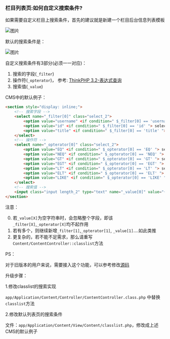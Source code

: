 ### 栏目列表页:如何自定义搜索条件?

如果需要自定义栏目上搜索条件，首先的建议就是新建一个栏目后台信息列表模板

![图片](https://dn-coding-net-production-pp.qbox.me/cfe76b28-c200-44ec-85ec-84070ed419a1.png) 

默认的搜索条件是：

![图片](https://dn-coding-net-production-pp.qbox.me/6be73617-ab82-4603-9255-66afa0b0e823.png) 


自定义搜索条件有3部分(必须一一对应)： 

1. 搜索的字段(`_filter`) 
2. 操作符(`_opterator`)， 参考: [ThinkPHP 3.2-表达式查询](http://document.thinkphp.cn/manual_3_2.html#express_query)
3. 搜索值(`_value`)

CMS中的默认例子：

```html
<section style="display: inline;">
    <!-- 搜索字段 -->
    <select name="_filter[0]" class="select_2">
        <option value="username" <if condition=" $_filter[0] == 'username' "> selected</if>>发布人</option>
        <option value="id" <if condition=" $_filter[0] == 'id' "> selected</if>>用户ID</option>
        <option value="title" <if condition=" $_filter[0] == 'title' "> selected</if>>标题</option>
    </select>
    <!-- 操作符 -->
    <select name="_opterator[0]" class="select_2">
        <option value="EQ" <if condition=" $_opterator[0] == 'EQ' "> selected</if>>等于</option>
        <option value="NEQ" <if condition=" $_opterator[0] == 'NEQ' "> selected</if>>不等于</option>
        <option value="GT" <if condition=" $_opterator[0] == 'GT' "> selected</if>>大于</option>
        <option value="EGT" <if condition=" $_opterator[0] == 'EGT' "> selected</if>>大于等于</option>
        <option value="LT" <if condition=" $_opterator[0] == 'LT' "> selected</if>>小于</option>
        <option value="ELT" <if condition=" $_opterator[0] == 'ELT' "> selected</if>>小于等于</option>
        <option value="LIKE" <if condition=" $_opterator[0] == 'LIKE' "> selected</if>>模糊查询</option>
    </select>
    <!-- 搜索值 -->
    <input class="input length_2" type="text" name="_value[0]" value="{$_value[0]}">
</section>
```

注意：

0. 若`_value[X]`为空字符串时，会忽略整个字段，即该`_filter[X]`,`_opterator[X]`均不起作用
1. 若有多个，则继续新增`_filter[1]`,`_opterator[1]`, `_value[1]`....如此类推
2. 更复杂的，若不能不足需求，那么请重写`Content/ContentController::classlist`方法

PS：

对于旧版本的用户来说，需要接入这个功能，可以参考修改[源码](https://github.com/ztbcms/ztbcms/commit/b16bcd395eb22c4c3b59d5b452cdf972d889faa1?diff=split)

升级步骤：

1.修改classlist的搜索实现

`app/Application/Content/Controller/ContentController.class.php` 中替换 `classlist`方法

2.修改默认列表页的搜索条件

文件：`app/Application/Content/View/Content/classlist.php`，修改成上述CMS的默认例子 
